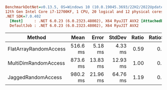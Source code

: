 ﻿``` ini
BenchmarkDotNet=v0.13.5, OS=Windows 10 (10.0.19045.3693/22H2/2022Update)
12th Gen Intel Core i7-12700KF, 1 CPU, 20 logical and 12 physical cores
.NET SDK=7.0.402
  [Host]     : .NET 6.0.23 (6.0.2323.48002), X64 RyuJIT AVX2 [AttachedDebugger]
  DefaultJob : .NET 6.0.23 (6.0.2323.48002), X64 RyuJIT AVX2


```

| Method                |     Mean |    Error |   StdDev | Ratio | RatioSD |
| --------------------- | -------: | -------: | -------: | ----: | ------: |
| FlatArrayRandomAccess | 516.6 ms |  5.18 ms |  4.33 ms |  0.59 |    0.01 |
| MultiDimRandomAccess  | 873.6 ms | 13.83 ms | 12.93 ms |  1.00 |    0.00 |
| JaggedRandomAccess    | 980.2 ms | 21.96 ms | 64.76 ms |  1.19 |    0.04 |

